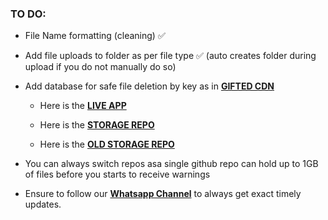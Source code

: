 ### TO DO:

- File Name formatting (cleaning) ✅
- Add file uploads to folder as per file type ✅ (auto creates folder during upload if you do not manually do so) 
- Add database for safe file deletion by key as in **[GIFTED CDN](https://github.com/mauricegift/gifted-cdn)**

  - Here is the **[LIVE APP](https://ghbcdn.giftedtech.co.ke)**

  - Here is the **[STORAGE REPO](https://github.com/mauricegift/ghbcdn)**

  - Here is the **[OLD STORAGE REPO](https://github.com/mauricegift/ghb-cdn)**

- You can always switch repos asa single github repo can hold up to 1GB of files before you starts to receive warnings
  
- Ensure to follow our **[Whatsapp Channel](https://whatsapp.com/channel/0029Vb3hlgX5kg7G0nFggl0Y)** to always get exact timely updates.
